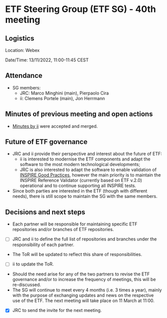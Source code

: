# ETF Steering Group (ETF SG) - 40th meeting

## Logistics

Location: Webex

Date/Time: 13/11/2022, 11:00-11:45 CEST

## Attendance

- SG members:
  - JRC: Marco Minghini (main), Pierpaolo Cira
  - ii: Clemens Portele (main), Jon Herrmann

## Minutes of previous meeting and open actions

- [Minutes by ii](https://github.com/etf-validator/governance/blob/master/Meetings/SG/20221214.md) were accepted and merged.

## Future of ETF governance

- JRC and ii provide their perspective and interest about the future of ETF:
  - ii is interested to modernise the ETF components and adapt the software to the most modern technological developments;
  - JRC is also interested to adapt the software to enable validation of [INSPIRE Good Practices](https://inspire.ec.europa.eu/portfolio/good-practice-library), however the main priority is to maintain the INSPIRE Reference Validator (currently based on ETF v.2.0) operational and to continue supporting all INSPIRE tests.
- Since both parties are interested in the ETF (though with different needs), there is still scope to maintain the SG with the same members.

## Decisions and next steps

- Each partner will be responsible for maintaining specific ETF repositories and/or branches of ETF repositories.
- [ ] JRC and ii to define the full list of repositories and branches under the responsibility of each partner.
- The ToR will be updated to reflect this share of responsibilities.
- [ ] ii to update the ToR.
- Should the need arise for any of the two partners to revise the ETF governance and/or to increase the frequency of meetings, this will be re-discussed.
- The SG will continue to meet every 4 months (i.e. 3 times a year), mainly with the purpose of exchanging updates and news on the respective use of the ETF. The next meeting will take place on 11 March at 11:00.
- [x] JRC to send the invite for the next meeting.